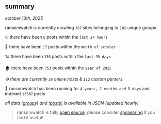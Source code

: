 
## summary
_october 13th, 2025_

ransomwatch is currently crawling `367` sites belonging to `182` unique groups

⏲ there have been `0` posts within the `last 24 hours`

🦈 there have been `17` posts within the `month of october`

🪐 there have been `136` posts within the `last 90 days`

🏚 there have been `753` posts within the `year of 2025`

_⚙️ there are currently `39` online hosts & `112` custom parsers._

🦕 ransomwatch has been running for `4 years, 1 months and 5 days` and indexed `13587` posts

_all data  [(groups)](http://https://dataleak.hopeless99.top//groups) and [(posts)](http://https://dataleak.hopeless99.top//posts) is available in JSON (updated hourly)_

> ransomwatch is fully [open source](https://github.com/joshhighet/ransomwatch#ransomwatch--). please consider [sponsoring](https://github.com/sponsors/joshhighet) if you find it useful!
